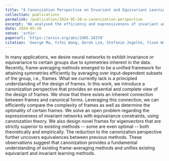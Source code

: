 ```yaml
---
title: "A Canonization Perspective on Invariant and Equivariant Learning"
collection: publications
permalink: /publication/2024-05-28-a-canonization-perspective
excerpt: 'We analysed the efficiency and expressiveness of invariant and equivariant networks from a canonization perspective.'
date: 2024-05-28
venue: 'arXiv'
paperurl: 'https://arxiv.org/abs/2405.18378'
citation: 'George Ma, Yifei Wang, Derek Lim, Stefanie Jegelka, Yisen Wang (2024). A Canonization Perspective on Invariant and Equivariant Learning. <i>arXiv preprint arXiv:2405.18378</i>.'
---
```

In many applications, we desire neural networks to exhibit invariance or equivariance to certain groups due to symmetries inherent in the data. Recently, frame-averaging methods emerged to be a unified framework for attaining symmetries efficiently by averaging over input-dependent subsets of the group, i.e., frames. What we currently lack is a principled understanding of the design of frames. In this work, we introduce a canonization perspective that provides an essential and complete view of the design of frames. We show that there exists an inherent connection between frames and canonical forms. Leveraging this connection, we can efficiently compare the complexity of frames as well as determine the optimality of certain frames. We solve an open problem regarding the expressiveness of invariant networks with equivariance constraints, using canonization theory. We also design novel frames for eigenvectors that are strictly superior to existing methods -- some are even optimal -- both theoretically and empirically. The reduction to the canonization perspective further uncovers equivalences between previous methods. These observations suggest that canonization provides a fundamental understanding of existing frame-averaging methods and unifies existing equivariant and invariant learning methods.